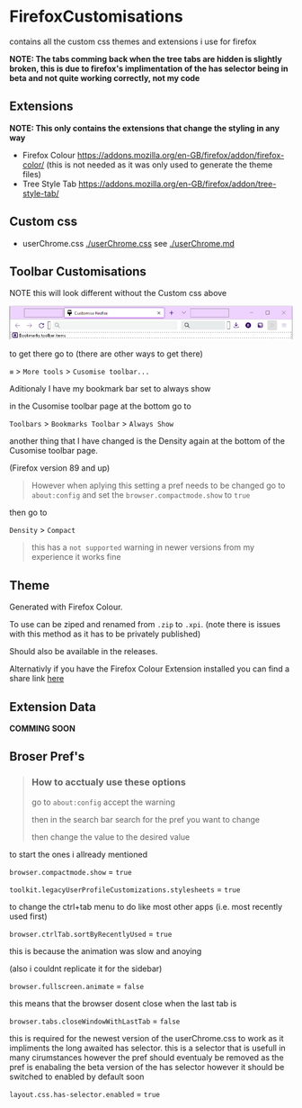 # FirefoxCustomisations
contains all the custom css themes and extensions i use for firefox

**NOTE: The tabs comming back when the tree tabs are hidden is slightly broken, this is due to firefox's implimentation of the has selector being in beta and not quite working correctly, not my code**

## Extensions
**NOTE: This only contains the extensions that change the styling in any way**
- Firefox Colour https://addons.mozilla.org/en-GB/firefox/addon/firefox-color/ (this is not needed as it was only used to generate the theme files)
- Tree Style Tab https://addons.mozilla.org/en-GB/firefox/addon/tree-style-tab/

## Custom css
- userChrome.css [./userChrome.css](./userChrome.css) see [./userChrome.md](./userChrome.md)

## Toolbar Customisations
NOTE this will look different without the Custom css above

![toolbar customisation image](./ToolbarCustomisation.png)

to get there go to (there are other ways to get there)

`≡` > `More tools` > `Cusomise toolbar...`

Aditionaly I have my bookmark bar set to always show

in the Cusomise toolbar page at the bottom go to

`Toolbars` > `Bookmarks Toolbar` > `Always Show`

another thing that I have changed is the Density again at the bottom of the Cusomise toolbar page.

(Firefox version 89 and up)
> However when aplying this setting a pref needs to be changed 
> go to `about:config` and set the `browser.compactmode.show` to `true`

then go to

`Density` > `Compact`
> this has a `not supported` warning in newer versions from my experience it works fine

## Theme
Generated with Firefox Colour.

To use can be ziped and renamed from `.zip` to `.xpi`. (note there is issues with this method as it has to be privately published)

Should also be available in the releases.

Alternativly if you have the Firefox Colour Extension installed you can find a share link [here](https://color.firefox.com/?theme=XQAAAAKUAQAAAAAAAABBKYhm849SCia9U4KEGccwS-xMDPsqvXkIbAF6EJDWcx9sS_Bi3JZGE6ZZI2STfI2PTljkk0BgVDr_x5nZIXQTNQvpV_y9uYuRVo-3iuAeC3IhKKigWxnnt8IC9aL4MJRjxEDRWMsuraA9rnFyohT3vrE9RZKNjKeaMRfWTVjoxTeTWfQ0CLgoJUAACix4S9wYQm_9woPubekmFhNQRXIkdtn6zaRG-kE6OFRz--s_aOEByhjhXUS5s_YPNGbDdMwtVgOI12RUaX9V-UqmrEv0HaEdaeQXPCQQGcXjBP9Y3Q4rldvBeD13XMouZFaae_mslP_31JpM)

## Extension Data
**COMMING SOON**

## Broser Pref's
> ### How to acctualy use these options
> 
> go to `about:config` accept the warning
> 
> then in the search bar search for the pref you want to change
> 
> then change the value to the desired value

to start the ones i allready mentioned

`browser.compactmode.show` = `true`

`toolkit.legacyUserProfileCustomizations.stylesheets` = `true`

to change the ctrl+tab menu to do like most other apps (i.e. most recently used first)

`browser.ctrlTab.sortByRecentlyUsed` = `true`

this is because the animation was slow and anoying

(also i couldnt replicate it for the sidebar)

`browser.fullscreen.animate` = `false`

this means that the browser dosent close when the last tab is

`browser.tabs.closeWindowWithLastTab`	= `false`

this is required for the newest version of the userChrome.css to work as it impliments the long awaited has selector.
this is a selector that is usefull in many cirumstances however the pref should eventualy be removed as the pref is
enabaling the beta version of the has selector however it should be switched to enabled by default soon

`layout.css.has-selector.enabled` = `true`
